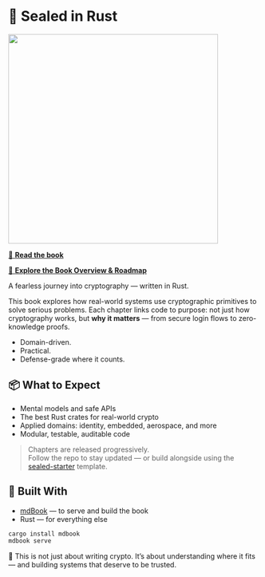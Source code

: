 # 🔐 Sealed in Rust


<a href="https://vinecksie.github.io/sealed-in-rust">
  <img src="https://github.com/user-attachments/assets/13d63f9b-903d-439f-a92d-2095dbd66763" width="420" />
</a>

[📘 **Read the book**](https://vinecksie.github.io/sealed-in-rust)

[📘 **Explore the Book Overview & Roadmap**](https://sealedinrust.super.site)

A fearless journey into cryptography — written in Rust.

This book explores how real-world systems use cryptographic primitives to solve serious problems. Each chapter links code to purpose: not just how cryptography works, but **why it matters** — from secure login flows to zero-knowledge proofs.

- Domain-driven.  
- Practical.  
- Defense-grade where it counts.

## 📦 What to Expect

- Mental models and safe APIs  
- The best Rust crates for real-world crypto  
- Applied domains: identity, embedded, aerospace, and more  
- Modular, testable, auditable code

> Chapters are released progressively.  
> Follow the repo to stay updated — or build alongside using the [sealed-starter](https://github.com/VinEckSie/sealed-starter) template.


## 🚀 Built With

- [mdBook](https://rust-lang.github.io/mdBook/) — to serve and build the book
- Rust — for everything else

```bash
cargo install mdbook
mdbook serve
```

📘 This is not just about writing crypto.
It’s about understanding where it fits — and building systems that deserve to be trusted.
